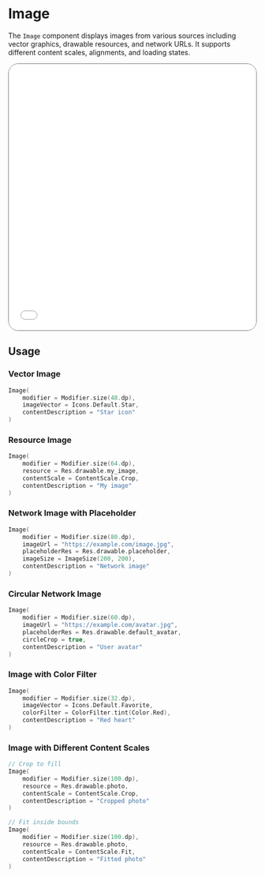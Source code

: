 # Image

The `Image` component displays images from various sources including vector graphics, drawable resources, and network URLs. It supports different content scales, alignments, and loading states.

<div style="position: relative; max-width: 800px; height: 540px; border-radius: 20px; overflow: hidden; border: 1px solid #777;">
    <iframe id="demoIframe" style="position: absolute; top: 0; left: 0; width: 100%; height: 100%; border: none;" src="../../demo/index.html?id=image" title="Demo" allow="accelerometer; autoplay; clipboard-write; encrypted-media; gyroscope; picture-in-picture; web-share" referrerpolicy="strict-origin-when-cross-origin"></iframe>
</div>

## Usage

### Vector Image

```kotlin
Image(
    modifier = Modifier.size(48.dp),
    imageVector = Icons.Default.Star,
    contentDescription = "Star icon"
)
```

### Resource Image

```kotlin
Image(
    modifier = Modifier.size(64.dp),
    resource = Res.drawable.my_image,
    contentScale = ContentScale.Crop,
    contentDescription = "My image"
)
```

### Network Image with Placeholder

```kotlin
Image(
    modifier = Modifier.size(80.dp),
    imageUrl = "https://example.com/image.jpg",
    placeholderRes = Res.drawable.placeholder,
    imageSize = ImageSize(200, 200),
    contentDescription = "Network image"
)
```

### Circular Network Image

```kotlin
Image(
    modifier = Modifier.size(60.dp),
    imageUrl = "https://example.com/avatar.jpg",
    placeholderRes = Res.drawable.default_avatar,
    circleCrop = true,
    contentDescription = "User avatar"
)
```

### Image with Color Filter

```kotlin
Image(
    modifier = Modifier.size(32.dp),
    imageVector = Icons.Default.Favorite,
    colorFilter = ColorFilter.tint(Color.Red),
    contentDescription = "Red heart"
)
```

### Image with Different Content Scales

```kotlin
// Crop to fill
Image(
    modifier = Modifier.size(100.dp),
    resource = Res.drawable.photo,
    contentScale = ContentScale.Crop,
    contentDescription = "Cropped photo"
)

// Fit inside bounds
Image(
    modifier = Modifier.size(100.dp),
    resource = Res.drawable.photo,
    contentScale = ContentScale.Fit,
    contentDescription = "Fitted photo"
)
```